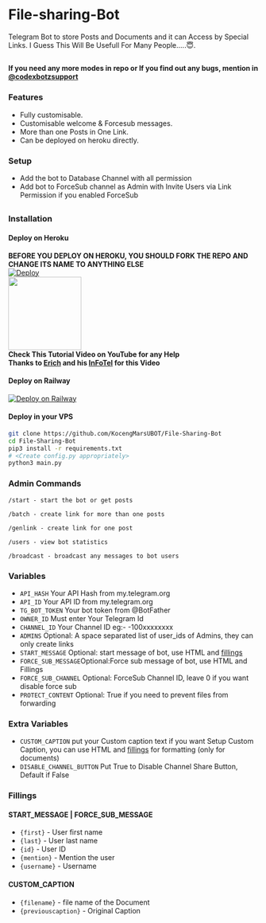 # File-sharing-Bot
Telegram Bot to store Posts and Documents and it can Access by Special Links.
I Guess This Will Be Usefull For Many People.....😇. 

##

**If you need any more modes in repo or If you find out any bugs, mention in [@codexbotzsupport ](https://www.telegram.dog/codexbotzsupport)**

### Features
- Fully customisable.
- Customisable welcome & Forcesub messages.
- More than one Posts in One Link.
- Can be deployed on heroku directly.

### Setup

- Add the bot to Database Channel with all permission
- Add bot to ForceSub channel as Admin with Invite Users via Link Permission if you enabled ForceSub 

##
### Installation
#### Deploy on Heroku
**BEFORE YOU DEPLOY ON HEROKU, YOU SHOULD FORK THE REPO AND CHANGE ITS NAME TO ANYTHING ELSE**<br>
[![Deploy](https://www.herokucdn.com/deploy/button.svg)](https://heroku.com/deploy)</br>
<a href="https://youtu.be/LCrkRTMkmzE">
  <img src="https://img.shields.io/badge/How%20to-Deploy-red?logo=youtube" width="147">
</a><br>
**Check This Tutorial Video on YouTube for any Help**<br>
**Thanks to [Erich](https://t.me/ErichDaniken) and his [InFoTel](https://t.me/kocengmars) for this Video**

#### Deploy on Railway
[![Deploy on Railway](https://railway.app/button.svg)](https://railway.app/new/template?template=https%3A%2F%2Fgithub.com%2FCodeXBotz%2FFile-Sharing-Bot&plugins=postgresql&envs=TG_BOT_TOKEN%2COWNER_ID%2CAPP_ID%2CAPI_HASH%2CCHANNEL_ID%2CFORCE_SUB_CHANNEL%2CSTART_MESSAGE%2CFORCE_SUB_MESSAGE%2CADMINS&optionalEnvs=ADMINS&TG_BOT_TOKENDesc=Your+Bot+token%2C+Get+it+from+%40Botfather&OWNER_IDDesc=An+integer+of+consisting+of+your+owner+ID&APP_IDDesc=your+app+id%2C+take+it+from+my.telegram.org&API_HASHDesc=your+api+hash%2C+take+it+from+my.telegram.org&CHANNEL_IDDesc=make+a+channel+%28database+channel%29%2C+then+make+the+bot+as+admin+in+channel%2C+and+it%27s+id&FORCE_SUB_CHANNELDesc=id+of+the+channel+or+group%2C+if+you+want+enable+force+sub+feature+else+put+0&START_MESSAGEDesc=Optional%3A+start+message+of+bot%2C+use+HTML+parsemode+format&FORCE_SUB_MESSAGEDesc=Optional%3A+Force+Sub+message+of+bot%2C+use+HTML+parsemode+format&ADMINSDesc=A+space+separated+list+of+user_ids+of+Admins%2C+they+can+only+create+links&TG_BOT_TOKENDefault=1250450587&CHANNEL_IDDefault=-100&FORCE_SUB_CHANNELDefault=0&START_MESSAGEDefault=Hello+%7Bfirst%7D%5Cn%5CnI+can+store+private+files+in+Specified+Channel+and+other+users+can+access+it+from+special+link.&FORCE_SUB_MESSAGEDefault=Hello+%7Bfirst%7D%5Cn%5Cn%3Cb%3EYou+need+to+join+in+my+Channel%2FGroup+to+use+me%5Cn%5CnKindly+Please+join+Channel%3C%2Fb%3E&referralCode=CodeXBotz)

#### Deploy in your VPS
````bash
git clone https://github.com/KocengMarsUBOT/File-Sharing-Bot
cd File-Sharing-Bot
pip3 install -r requirements.txt
# <Create config.py appropriately>
python3 main.py
````

### Admin Commands

```
/start - start the bot or get posts

/batch - create link for more than one posts

/genlink - create link for one post

/users - view bot statistics

/broadcast - broadcast any messages to bot users
```

### Variables

* `API_HASH` Your API Hash from my.telegram.org
* `API_ID` Your API ID from my.telegram.org
* `TG_BOT_TOKEN` Your bot token from @BotFather
* `OWNER_ID` Must enter Your Telegram Id
* `CHANNEL_ID` Your Channel ID eg:- -100xxxxxxxx
* `ADMINS` Optional: A space separated list of user_ids of Admins, they can only create links
* `START_MESSAGE` Optional: start message of bot, use HTML and <a href='https://github.com/KocengMarsUBOT/File-Sharing-Bot'>fillings</a>
* `FORCE_SUB_MESSAGE`Optional:Force sub message of bot, use HTML and Fillings
* `FORCE_SUB_CHANNEL` Optional: ForceSub Channel ID, leave 0 if you want disable force sub
* `PROTECT_CONTENT` Optional: True if you need to prevent files from forwarding

### Extra Variables

* `CUSTOM_CAPTION` put your Custom caption text if you want Setup Custom Caption, you can use HTML and <a href='https://github.com/CodeXBotz/File-Sharing-Bot/blob/main/README.md#custom_caption'>fillings</a> for formatting (only for documents)
* `DISABLE_CHANNEL_BUTTON` Put True to Disable Channel Share Button, Default if False

### Fillings
#### START_MESSAGE | FORCE_SUB_MESSAGE

* `{first}` - User first name
* `{last}` - User last name
* `{id}` - User ID
* `{mention}` - Mention the user
* `{username}` - Username

#### CUSTOM_CAPTION

* `{filename}` - file name of the Document
* `{previouscaption}` - Original Caption

